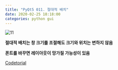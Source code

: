 ```yaml
---
title: "PyQt5 011. 절대적 배치"
date: 2020-02-25 18:18:00
categories: python gui
---
```


<script src="https://gist.github.com/DetegiCE/7fece7fbcb8f35604e9df128b5fc38f1.js"></script>

![11](https://user-images.githubusercontent.com/26007107/75232873-4dafdc00-57fb-11ea-8610-22e4efcad754.png)

**절대적 배치는 창 크기를 조절해도 크기와 위치는 변하지 않음**

**폰트를 바꾸면 레이아웃이 망가질 가능성이 있음**

[Codetorial](http://codetorial.net/pyqt5/layout/absolute_positioning.html)
